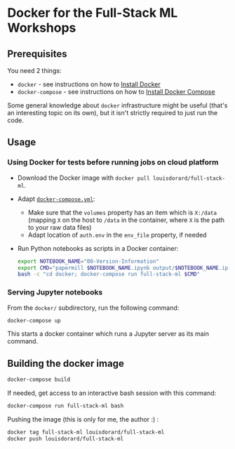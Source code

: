 # Docker for the Full-Stack ML Workshops

## Prerequisites

You need 2 things:

* `docker` - see instructions on how to [Install Docker](https://docs.docker.com/engine/installation/)
* `docker-compose` - see instructions on how to [Install Docker Compose](https://docs.docker.com/compose/install/)

Some general knowledge about `docker` infrastructure might be useful (that's an interesting topic on its own), but it isn't strictly required to just run the code.

## Usage

### Using Docker for tests before running jobs on cloud platform

* Download the Docker image with `docker pull louisdorard/full-stack-ml`.
* Adapt [`docker-compose.yml`](docker-compose.yml):
  * Make sure that the `volumes` property has an item which is `X:/data` (mapping `X` on the host to `/data` in the container, where `X` is the path to your raw data files)
  * Adapt location of `auth.env` in the `env_file` property, if needed
* Run Python notebooks as scripts in a Docker container:

   ```bash
   export NOTEBOOK_NAME="00-Version-Information"
   export CMD="papermill $NOTEBOOK_NAME.ipynb output/$NOTEBOOK_NAME.ipynb"
   bash -c "cd docker; docker-compose run full-stack-ml $CMD"
   ```

### Serving Jupyter notebooks

From the `docker/` subdirectory, run the following command:

```bash
docker-compose up
```

This starts a docker container which runs a Jupyter server as its main command.


## Building the docker image

```bash
docker-compose build
```

If needed, get access to an interactive bash session with this command:

```bash
docker-compose run full-stack-ml bash
```

Pushing the image (this is only for me, the author :) :

```bash
docker tag full-stack-ml louisdorard/full-stack-ml
docker push louisdorard/full-stack-ml
```
